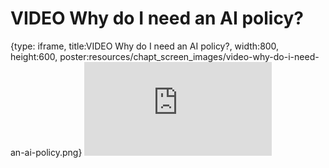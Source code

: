 # VIDEO Why do I need an AI policy?
 
{type: iframe, title:VIDEO Why do I need an AI policy?, width:800, height:600, poster:resources/chapt_screen_images/video-why-do-i-need-an-ai-policy.png}
![](https://hutchdatascience.org/AI_for_Decision_Makers/no_toc/video-why-do-i-need-an-ai-policy.html)
 

 

